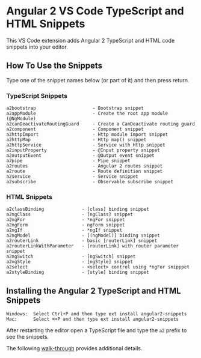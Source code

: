 # Angular 2 VS Code TypeScript and HTML Snippets 

This VS Code extension adds Angular 2 TypeScript and HTML code snippets into your editor.

## How To Use the Snippets

Type one of the snippet names below (or part of it) and then press return.

### TypeScript Snippets

```
a2bootstrap                     - Bootstrap snippet
a2appModule                     - Create the root app module (@NgModule)
a2canDeactivateRoutingGuard     - Create a CanDeactivate routing guard
a2component                     - Component snippet
a2httpImport                    - Http module import snippet
a2httpMap                       - Http map() snippet
a2httpService                   - Service with Http snippet
a2inputProperty                 - @Input property snippet
a2outputEvent                   - @Output event snippet
a2pipe                          - Pipe snippet
a2routes                        - Angular 2 routes snippet
a2route                         - Route definition snippet
a2service                       - Service snippet
a2subscribe                     - Observable subscribe snippet

```

### HTML Snippets

```
a2classBinding              - [class] binding snippet
a2ngClass                   - [ngClass] snippet
a2ngFor                     - *ngFor snippet
a2ngForm                    - ngForm snippet
a2ngIf                      - *ngIf snippet
a2ngModel                   - [(ngModel)] binding snippet
a2routerLink                - basic [routerLink] snippet
a2routerLinkWithParameter   - [routerLink] with router parameter snippet
a2ngSwitch                  - [ngSwitch] snippet
a2ngStyle                   - [ngStyle] snippet
a2select                    - <select> control using *ngFor snipppet
a2styleBinding              - [style] binding snippet

```

## Installing the Angular 2 TypeScript and HTML Snippets

```
Windows:  Select Ctrl+P and then type ext install angular2-snippets
Mac:      Select ⌘+P and then type ext install angular2-snippets 
```

After restarting the editor open a TypeScript file and type the `a2` prefix to see the snippets.

The following [walk-through](https://code.visualstudio.com/docs/editor/extension-gallery) provides additional details.

